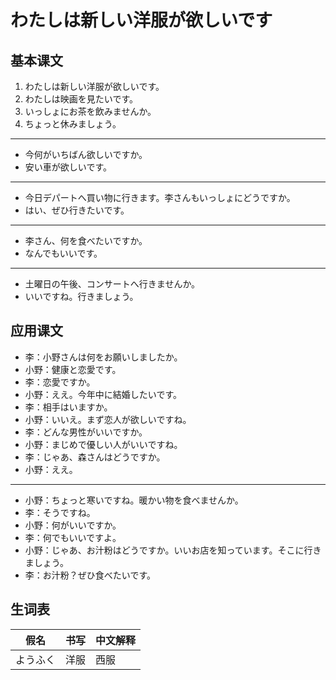 # わたしは新しい洋服が欲しいです

## 基本课文

1. わたしは新しい洋服が欲しいです。
2. わたしは映画を見たいです。
3. いっしょにお茶を飲みませんか。
4. ちょっと休みましょう。

---

- 今何がいちばん欲しいですか。
- 安い車が欲しいです。

---

- 今日デパートへ買い物に行きます。李さんもいっしょにどうですか。
- はい、ぜひ行きたいです。

---

- 李さん、何を食べたいですか。
- なんでもいいです。

---

- 土曜日の午後、コンサートへ行きませんか。
- いいですね。行きましょう。

## 应用课文

- 李：小野さんは何をお願いしましたか。
- 小野：健康と恋愛です。
- 李：恋愛ですか。
- 小野：ええ。今年中に結婚したいです。
- 李：相手はいますか。
- 小野：いいえ。まず恋人が欲しいですね。
- 李：どんな男性がいいですか。
- 小野：まじめで優しい人がいいですね。
- 李：じゃあ、森さんはどうですか。
- 小野：ええ。

---

- 小野：ちょっと寒いですね。暖かい物を食べませんか。
- 李：そうですね。
- 小野：何がいいですか。
- 李：何でもいいですよ。
- 小野：じゃあ、お汁粉はどうですか。いいお店を知っています。そこに行きましょう。
- 李：お汁粉？ぜひ食べたいです。

## 生词表

| 假名     | 书写 | 中文解释 |
| -------- | ---- | -------- |
| ようふく | 洋服 | 西服     |
